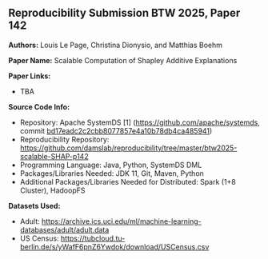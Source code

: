 ## Reproducibility Submission BTW 2025, Paper 142

**Authors:** Louis Le Page, Christina Dionysio, and Matthias Boehm

**Paper Name:** Scalable Computation of Shapley Additive Explanations

**Paper Links:**
* TBA

**Source Code Info:**
* Repository: Apache SystemDS [1] (<https://github.com/apache/systemds>, commit [bd17eadc2c2cbb8077857e4a10b78db4ca485941](https://github.com/apache/systemds/commit/bd17eadc2c2cbb8077857e4a10b78db4ca485941))
* Reproducibility Repository: <https://github.com/damslab/reproducibility/tree/master/btw2025-scalable-SHAP-p142>
* Programming Language: Java, Python, SystemDS DML
* Packages/Libraries Needed: JDK 11, Git, Maven, Python
* Additional Packages/Libraries Needed for Distributed: Spark (1+8 Cluster), HadoopFS

**Datasets Used:**
* Adult: <https://archive.ics.uci.edu/ml/machine-learning-databases/adult/adult.data>
* US Census: <https://tubcloud.tu-berlin.de/s/yWafF6pnZ6Ywdok/download/USCensus.csv>
